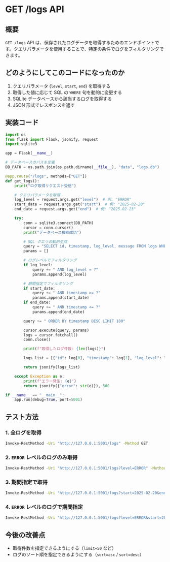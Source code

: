 # GET /logs API

## **概要**
`GET /logs` API は、保存されたログデータを取得するためのエンドポイントです。クエリパラメータを使用することで、特定の条件でログをフィルタリングできます。

## **どのようにしてこのコードになったのか**
1. クエリパラメータ (`level`, `start`, `end`) を取得する
2. 取得した値に応じて SQL の `WHERE` 句を動的に変更する
3. SQLite データベースから該当するログを取得する
4. JSON 形式でレスポンスを返す

## **実装コード**
```python
import os
from flask import Flask, jsonify, request
import sqlite3

app = Flask(__name__)

# データベースのパスを定義
DB_PATH = os.path.join(os.path.dirname(__file__), "data", "logs.db")

@app.route("/logs", methods=["GET"])
def get_logs():
    print("ログ取得リクエスト受信")

    # クエリパラメータを取得
    log_level = request.args.get("level")  # 例: "ERROR"
    start_date = request.args.get("start")  # 例: "2025-02-20"
    end_date = request.args.get("end")  # 例: "2025-02-23"

    try:
        conn = sqlite3.connect(DB_PATH)
        cursor = conn.cursor()
        print("データベース接続成功")

        # SQL クエリの動的生成
        query = "SELECT id, timestamp, log_level, message FROM logs WHERE 1=1"
        params = []

        # ログレベルでフィルタリング
        if log_level:
            query += " AND log_level = ?"
            params.append(log_level)

        # 期間指定でフィルタリング
        if start_date:
            query += " AND timestamp >= ?"
            params.append(start_date)
        if end_date:
            query += " AND timestamp <= ?"
            params.append(end_date)

        query += " ORDER BY timestamp DESC LIMIT 100"

        cursor.execute(query, params)
        logs = cursor.fetchall()
        conn.close()

        print(f"取得したログ件数: {len(logs)}")

        logs_list = [{"id": log[0], "timestamp": log[1], "log_level": log[2], "message": log[3]} for log in logs]

        return jsonify(logs_list)

    except Exception as e:
        print(f"エラー発生: {e}")
        return jsonify({"error": str(e)}), 500

if __name__ == "__main__":
    app.run(debug=True, port=5001)
```

## **テスト方法**
### **1. 全ログを取得**
```sh
Invoke-RestMethod -Uri "http://127.0.0.1:5001/logs" -Method GET
```

### **2. `ERROR` レベルのログのみ取得**
```sh
Invoke-RestMethod -Uri "http://127.0.0.1:5001/logs?level=ERROR" -Method GET
```

### **3. 期間指定で取得**
```sh
Invoke-RestMethod -Uri "http://127.0.0.1:5001/logs?start=2025-02-20&end=2025-02-23" -Method GET
```

### **4. `ERROR` レベルのログで期間指定**
```sh
Invoke-RestMethod -Uri "http://127.0.0.1:5001/logs?level=ERROR&start=2025-02-20&end=2025-02-23" -Method GET
```

## **今後の改善点**
- 取得件数を指定できるようにする（`limit=50` など）
- ログのソート順を指定できるようにする（`sort=asc` / `sort=desc`）

